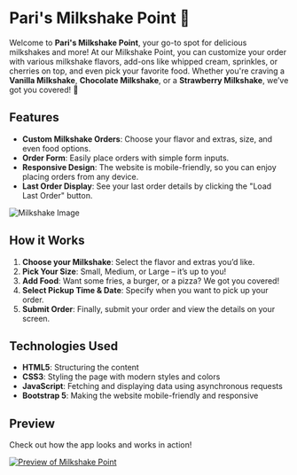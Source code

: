 # Pari's Milkshake Point 🍨

Welcome to **Pari's Milkshake Point**, your go-to spot for delicious milkshakes and more! At our Milkshake Point, you can customize your order with various milkshake flavors, add-ons like whipped cream, sprinkles, or cherries on top, and even pick your favorite food. Whether you're craving a **Vanilla Milkshake**, **Chocolate Milkshake**, or a **Strawberry Milkshake**, we’ve got you covered! 🥤

## Features

- **Custom Milkshake Orders**: Choose your flavor and extras, size, and even food options.
- **Order Form**: Easily place orders with simple form inputs.
- **Responsive Design**: The website is mobile-friendly, so you can enjoy placing orders from any device.
- **Last Order Display**: See your last order details by clicking the "Load Last Order" button.

![Milkshake Image](https://via.placeholder.com/800x400?text=Delicious+Milkshake)

## How it Works

1. **Choose your Milkshake**: Select the flavor and extras you’d like.
2. **Pick Your Size**: Small, Medium, or Large – it’s up to you!
3. **Add Food**: Want some fries, a burger, or a pizza? We got you covered!
4. **Select Pickup Time & Date**: Specify when you want to pick up your order.
5. **Submit Order**: Finally, submit your order and view the details on your screen.

## Technologies Used

- **HTML5**: Structuring the content
- **CSS3**: Styling the page with modern styles and colors
- **JavaScript**: Fetching and displaying data using asynchronous requests
- **Bootstrap 5**: Making the website mobile-friendly and responsive

## Preview

Check out how the app looks and works in action!

[![Preview of Milkshake Point](https://via.placeholder.com/200x100?text=App+Preview)](https://pmalhotra21.github.io/dev-harry-final-project/)


